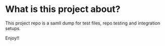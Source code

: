 # What is this project about?

This project repo is a samll dump for test files, repo testing and integration setups.

Enjoy!!
